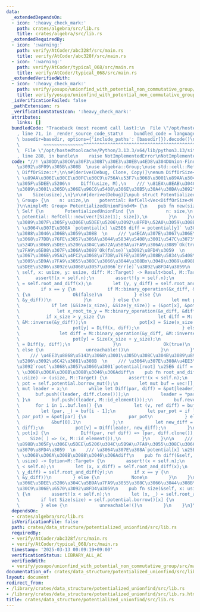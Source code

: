 ```yaml
---
data:
  _extendedDependsOn:
  - icon: ':heavy_check_mark:'
    path: crates/algebra/src/lib.rs
    title: crates/algebra/src/lib.rs
  _extendedRequiredBy:
  - icon: ':warning:'
    path: verify/AtCoder/abc328f/src/main.rs
    title: verify/AtCoder/abc328f/src/main.rs
  - icon: ':warning:'
    path: verify/AtCoder/typical_068/src/main.rs
    title: verify/AtCoder/typical_068/src/main.rs
  _extendedVerifiedWith:
  - icon: ':heavy_check_mark:'
    path: verify/yosupo/unionfind_with_potential_non_commutative_group/src/main.rs
    title: verify/yosupo/unionfind_with_potential_non_commutative_group/src/main.rs
  _isVerificationFailed: false
  _pathExtension: rs
  _verificationStatusIcon: ':heavy_check_mark:'
  attributes:
    links: []
  bundledCode: "Traceback (most recent call last):\n  File \"/opt/hostedtoolcache/Python/3.13.3/x64/lib/python3.13/site-packages/onlinejudge_verify/documentation/build.py\"\
    , line 71, in _render_source_code_stat\n    bundled_code = language.bundle(stat.path,\
    \ basedir=basedir, options={'include_paths': [basedir]}).decode()\n          \
    \         ~~~~~~~~~~~~~~~^^^^^^^^^^^^^^^^^^^^^^^^^^^^^^^^^^^^^^^^^^^^^^^^^^^^^^^^^^^^^^^^^^\n\
    \  File \"/opt/hostedtoolcache/Python/3.13.3/x64/lib/python3.13/site-packages/onlinejudge_verify/languages/rust.py\"\
    , line 288, in bundle\n    raise NotImplementedError\nNotImplementedError\n"
  code: "//! \u30DD\u30C6\u30F3\u30B7\u30E3\u30EB\u4ED8\u304DUnion-Find  \n//! \u7FA4\
    \u3092\u8F09\u305B\u308B  \nuse algebra::Group;\nuse std::cell::RefCell;\nuse\
    \ DiffOrSize::*;\n\n#[derive(Debug, Clone, Copy)]\nenum DiffOrSize<M> {\n    ///\
    \ \u89AA\u306E\u30CE\u30FC\u30C9\u756A\u53F7\u3068\u3001\u89AA\u304B\u3089\u898B\
    \u305F\u5DEE\u5206\n    Diff(usize, M),\n    /// \u81EA\u8EAB\u304C\u89AA\u306A\
    \u3089\u3001\u305D\u306E\u96C6\u5408\u306E\u30B5\u30A4\u30BA\u3092\u6301\u3064\
    \n    Size(usize),\n}\n\n#[derive(Debug)]\npub struct PotentializedUnionFind<M:\
    \ Group> {\n    n: usize,\n    potential: RefCell<Vec<DiffOrSize<M::Target>>>,\n\
    }\n\nimpl<M: Group> PotentializedUnionFind<M> {\n    pub fn new(size: usize) ->\
    \ Self {\n        PotentializedUnionFind {\n            n: size,\n           \
    \ potential: RefCell::new(vec![Size(1); size]),\n        }\n    }\n\n    /// x\u304B\
    \u3089\u307F\u305Fy\u306E\u5DEE\u5206\u3092\u8FFD\u52A0\u3059\u308B  \n    ///\
    \ \u3064\u307E\u308A `potential[x] \u25E6 diff = potential[y]` \u3068\u306A\u308B\
    \u3088\u3046\u306B\u3059\u308B  \n    /// \u4ECA\u307E\u3067\u306E\u95A2\u4FC2\
    \u3068\u77DB\u76FE\u3057\u306A\u3044\u5834\u5408\u3001\u547C\u3073\u51FA\u3057\
    \u524D\u306B\u5DEE\u5206\u304C\u672A\u5B9A\u7FA9\u306A\u3089`Ok(true)`\u3001\u5B9A\
    \u7FA9\u6E08\u307F\u306A\u3089`Ok(false)`\u3092\u8FD4\u3059  \n    /// \u4ECA\u307E\
    \u3067\u306E\u95A2\u4FC2\u3068\u77DB\u76FE\u3059\u308B\u5834\u5408\u3001\u5143\
    \u3005\u5B9A\u7FA9\u3055\u308C\u3066\u3044\u308Bx\u304B\u3089\u898B\u305Fy\u306E\
    \u5DEE\u5206\u3092e\u3068\u3057\u3066`Err(e)`\u3092\u8FD4\u3059\n    pub fn relate(&mut\
    \ self, x: usize, y: usize, diff: M::Target) -> Result<bool, M::Target> {\n  \
    \      assert!(x < self.n);\n        assert!(y < self.n);\n        let (x, x_diff)\
    \ = self.root_and_diff(x);\n        let (y, y_diff) = self.root_and_diff(y);\n\
    \        if x == y {\n            if M::binary_operation(&x_diff, &diff) == y_diff\
    \ {\n                Ok(false)\n            } else {\n                Err(M::binary_operation(&M::inverse(&x_diff),\
    \ &y_diff))\n            }\n        } else {\n            let mut pot = self.potential.borrow_mut();\n\
    \            if let (&Size(x_size), &Size(y_size)) = (&pot[x], &pot[y]) {\n  \
    \              let x_root_to_y = M::binary_operation(&x_diff, &diff);\n      \
    \          if x_size > y_size {\n                    let diff = M::binary_operation(&x_root_to_y,\
    \ &M::inverse(&y_diff));\n                    pot[x] = Size(x_size + y_size);\n\
    \                    pot[y] = Diff(x, diff);\n                } else {\n     \
    \               let diff = M::binary_operation(&y_diff, &M::inverse(&x_root_to_y));\n\
    \                    pot[y] = Size(x_size + y_size);\n                    pot[x]\
    \ = Diff(y, diff);\n                }\n                Ok(true)\n            }\
    \ else {\n                unreachable!()\n            }\n        }\n    }\n\n\
    \    /// \u4EE3\u8868\u5143\u3068\u3001\u305D\u308C\u304B\u3089\u898B\u305F\u5DEE\
    \u5206\u3092\u6C42\u3081\u308B  \n    /// \u3064\u307E\u308A\u4EE3\u8868\u5143\
    \u3092`root`\u3068\u3057\u3066\u3001`potential[root] \u25E6 diff = potential[x]`\
    \ \u3068\u306A\u308B\u3088\u3046\u306Adiff\n    pub fn root_and_diff(&self, x:\
    \ usize) -> (usize, M::Target) {\n        assert!(x < self.n);\n        let mut\
    \ pot = self.potential.borrow_mut();\n        let mut buf = vec![];\n        let\
    \ mut leader = x;\n        while let Diff(par, diff) = &pot[leader] {\n      \
    \      buf.push((leader, diff.clone()));\n            leader = *par;\n       \
    \ }\n        buf.push((leader, M::id_element()));\n        buf.reverse();\n  \
    \      for i in 1..buf.len() {\n            let (v, ref diff) = buf[i];\n    \
    \        let (par, _) = buf[i - 1];\n            let par_pot = if let Diff(_,\
    \ par_pot) = &pot[par] {\n                par_pot\n            } else {\n    \
    \            &buf[0].1\n            };\n            let new_diff = M::binary_operation(par_pot,\
    \ diff);\n            pot[v] = Diff(leader, new_diff);\n        }\n        match\
    \ pot[x] {\n            Diff(par, ref diff) => (par, diff.clone()),\n        \
    \    Size(_) => (x, M::id_element()),\n        }\n    }\n\n    /// x\u304B\u3089\
    \u898B\u305Fy\u306E\u5DEE\u5206\u304C\u5B9A\u7FA9\u3055\u308C\u3066\u3044\u308C\
    \u3070\u8FD4\u3059  \n    /// \u3064\u307E\u308A`potential[x] \u25E6 diff = potential[y]`\
    \ \u3068\u306A\u308B\u3088\u3046\u306Adiff\n    pub fn diff(&self, x: usize, y:\
    \ usize) -> Option<M::Target> {\n        assert!(x < self.n);\n        assert!(y\
    \ < self.n);\n        let (x, x_diff) = self.root_and_diff(x);\n        let (y,\
    \ y_diff) = self.root_and_diff(y);\n        if x == y {\n            Some(M::binary_operation(&M::inverse(&x_diff),\
    \ &y_diff))\n        } else {\n            None\n        }\n    }\n\n    /// x\u3068\
    \u306E\u5DEE\u5206\u304C\u5B9A\u7FA9\u3055\u308C\u3066\u3044\u308B\u30CE\u30FC\
    \u30C9\u306E\u6570\u3092\u8FD4\u3059\n    pub fn size(&self, x: usize) -> usize\
    \ {\n        assert!(x < self.n);\n        let (x, _) = self.root_and_diff(x);\n\
    \        if let Size(size) = self.potential.borrow()[x] {\n            size\n\
    \        } else {\n            unreachable!()\n        }\n    }\n}\n"
  dependsOn:
  - crates/algebra/src/lib.rs
  isVerificationFile: false
  path: crates/data_structure/potentialized_unionfind/src/lib.rs
  requiredBy:
  - verify/AtCoder/abc328f/src/main.rs
  - verify/AtCoder/typical_068/src/main.rs
  timestamp: '2025-03-13 00:09:19+09:00'
  verificationStatus: LIBRARY_ALL_AC
  verifiedWith:
  - verify/yosupo/unionfind_with_potential_non_commutative_group/src/main.rs
documentation_of: crates/data_structure/potentialized_unionfind/src/lib.rs
layout: document
redirect_from:
- /library/crates/data_structure/potentialized_unionfind/src/lib.rs
- /library/crates/data_structure/potentialized_unionfind/src/lib.rs.html
title: crates/data_structure/potentialized_unionfind/src/lib.rs
---
```


